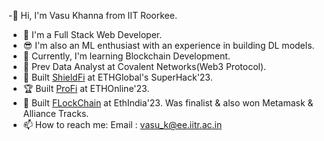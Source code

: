 -👋 Hi, I'm Vasu Khanna from IIT Roorkee.
- 🌟 I'm a Full Stack Web Developer.
- 😎 I'm also an ML enthusiast with an experience in building DL models.
- 🌱 Currently, I'm learning Blockchain Development.
- 🔮 Prev Data Analyst at Covalent Networks(Web3 Protocol).
- 💎 Built [ShieldFi](https://github.com/VasuK111/ShieldFi) at ETHGlobal's SuperHack'23.
- 🏆 Built [ProFi](https://github.com/Mihir1101/ProFi) at ETHOnline'23.
- 🥇 Built [FLockChain](https://github.com/BlocSoc-iitr/FLockChain) at EthIndia'23. Was finalist & also won Metamask & Alliance Tracks.
- 📫 How to reach me:
        Email : vasu_k@ee.iitr.ac.in
    

<!--
**VasuK111/VasuK111** is a ✨ _special_ ✨ repository because its `README.md` (this file) appears on your GitHub profile.

